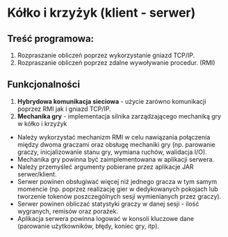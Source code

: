 # Kółko i krzyżyk (klient - serwer)
## Treść programowa:
1. Rozpraszanie obliczeń poprzez wykorzystanie gniazd TCP/IP.
2. Rozpraszanie obliczeń poprzez zdalne wywoływanie procedur. (RMI)
## Funkcjonalności
1. **Hybrydowa komunikacja sieciowa** - użycie zarówno komunikacji poprzez RMI jak i gniazd TCP/IP.
2. **Mechanika gry** - implementacja silnika zarządzającego mechaniką gry w kółko i krzyżyk
- Należy wykorzystać mechanizm RMI w celu nawiązania połączenia między dwoma graczami oraz obsługę mechaniki gry (np. parowanie graczy, inicjalizowanie stanu gry, wymiana ruchów, walidacja I/O).
- Mechanika gry powinna być zaimplementowana w aplikacji serwera.
- Należy przemyśleć argumenty pobierane przez aplikacje JAR serwer/klient.
- Serwer powinen obsługiwać więcej niż jednego gracza w tym samym momencie (np. poprzez realizację gier w dedykowanych pokojach lub tworzenie tokenów poszczególnych sesji wymienianych przez graczy).
- Serwer powinen obliczać statystyki graczy w danej sesji - ilość wygranych, remisów oraz porażek.
- Aplikacja serwera powinna logować w konsoli kluczowe dane (parowanie użytkowników, błędy, koniec gry, itp).
